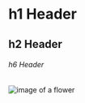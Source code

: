 # h1 Header
## h2 Header
###### h6 Header
![image of a flower](https://images.pexels.com/photos/56866/garden-rose-red-pink-56866.jpeg?auto=compress&cs=tinysrgb&w=1260&h=750&dpr=2)
